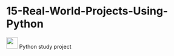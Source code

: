 # 15-Real-World-Projects-Using-Python
<code><img height="30" src="https://img.icons8.com/color/48/000000/python.png"/></code>
Python study project
